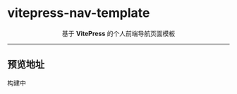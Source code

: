 # vitepress-nav-template

<p align="center"> 基于 <b>VitePress</b> 的个人前端导航页面模板 </p>

---

## 预览地址

构建中
